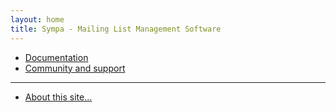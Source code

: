 ```yaml
---
layout: home
title: Sympa - Mailing List Management Software
---
```


  - [Documentation](docs)
  - [Community and support](community/)

----
  - [About this site...](README.md)
